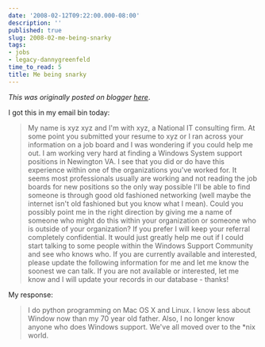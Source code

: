 ```yaml
---
date: '2008-02-12T09:22:00.000-08:00'
description: ''
published: true
slug: 2008-02-me-being-snarky
tags:
- jobs
- legacy-dannygreenfeld
time_to_read: 5
title: Me being snarky
---
```


*This was originally posted on blogger [here](https://dannygreenfeld.blogspot.com/2008/02/me-being-snarky.html)*.

I got this in my email bin today:<br /><span style="font-family: Arial; font-size: 100%;"><span style="font-size: 12pt; font-family: Arial;"><blockquote>My name is xyz xyz and I'm with xyz, a National IT consulting firm.  At some point you submitted your resume to xyz or I ran across your information on a job board and I was wondering if you could help me out.  I am working very hard at finding a Windows System support positions in Newington  VA. I see that you did or do have this experience within one of the organizations you've worked for. It seems most professionals usually are working and not reading the job boards for new positions so the only way possible I'll be able to find someone is through good old fashioned networking (well maybe the internet isn't old fashioned but you know what I mean).  Could you possibly point me in the right direction by giving me a name of someone who might do this within your organization or someone who is outside of your organization?  If you prefer I will keep your referral completely confidential. It would just greatly help me out if I could start talking to some people within the Windows Support Community and see who knows who.  If you are currently available and interested, please update the following information for me and let me know the soonest we can talk.  If you are not available or interested, let me know and I will update your records in our database - thanks!</blockquote></span></span>My response:<br /><blockquote>I do python programming on Mac OS X and Linux.  I know less about Window now than my 70 year old father.  Also, I no longer know anyone who does Windows support.  We've all moved over to the *nix world.<br /></blockquote>